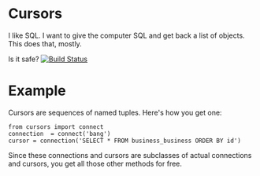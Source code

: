Cursors
=======

I like SQL. I want to give the computer SQL and get back a list of
objects. This does that, mostly.

Is it safe? [![Build Status](https://secure.travis-ci.org/akrito/cursors.png?branch=master)](http://travis-ci.org/akrito/cursors)

Example
=======

Cursors are sequences of named tuples. Here's how you get one:

    from cursors import connect
    connection  = connect('bang')
    cursor = connection('SELECT * FROM business_business ORDER BY id')

Since these connections and cursors are subclasses of actual connections and
cursors, you get all those other methods for free.
